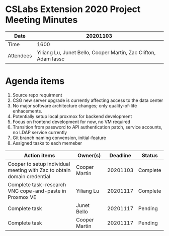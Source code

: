 # CSLabs Extension 2020 Project Meeting Minutes

| Date | 20201103 |
| --- | --- |
| Time | 1600 |
| Attendees | Yiliang Lu, Junet Bello, Cooper Martin, Zac Clifton, Adam Iassc|


# Agenda items

1. Source repo requirment
2. CSG new server upgrade is currently affecting access to the data center
3. No major software architecture changes; only quality-of-life enhacements. 
4. Potentially setup local proxmox for backend development 
5. Focus on frontend development for now, no VM required 
6. Transition from password to API authentication patch, service accounts, no LDAP service currently 
7. Git branch naming convension, initial-feature
8. Assigned tasks to each memeber


|Action items|Owner(s)|Deadline|Status|
| --- | --- | --- | --- |
| Cooper to setup individual meeting with Zac to obtain domain credential | Cooper Martin | 20201103 |Complete |
| Complete task-research VNC cope-and-paste in Proxmox VE |Yiliang Lu |20201117 |Complete |
| Complete task |Junet Bello |20201117 |Pending |
| Complete task |Cooper Martin |20201117 |Pending |